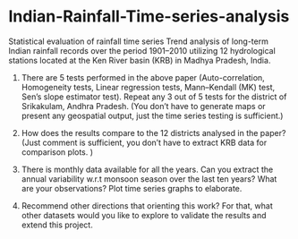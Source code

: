# Indian-Rainfall-Time-series-analysis
Statistical evaluation of rainfall time series Trend analysis of long-term Indian rainfall records over the period 1901–2010 utilizing 12 hydrological stations located at the Ken River basin (KRB) in Madhya Pradesh, India. 


1. There are 5 tests performed in the above paper (Auto-correlation, Homogeneity tests, Linear regression tests, Mann–Kendall (MK) test, Sen’s slope estimator test). Repeat any 3 out of 5 tests for the district of Srikakulam, Andhra Pradesh. (You don’t have to generate maps or present any geospatial output, just the time series testing is sufficient.)

2. How does the results compare to the 12 districts analysed in the paper? (Just comment is sufficient, you don’t have to extract KRB data for comparison plots. )

3. There is monthly data available for all the years. Can you extract the annual variability w.r.t monsoon season over the last ten years?  What are your observations? Plot time series graphs to elaborate. 

4. Recommend other directions that orienting this work? For that, what other datasets would you like to explore to validate the results and extend this project.  
